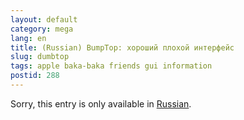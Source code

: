 ```yaml
---
layout: default
category: mega
lang: en
title: (Russian) BumpTop: хороший плохой интерфейс
slug: dumbtop
tags: apple baka-baka friends gui information 
postid: 288
---
```

<p>Sorry, this entry is only available in <a href="/mega/export/getposts.php">Russian</a>.</p>